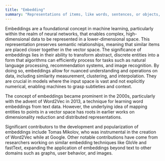 ```yaml
---
title: "Embedding"
summary: "Representations of items, like words, sentences, or objects, in a continuous vector space, facilitating their quantitative comparison and manipulation by AI models."
---
```

Embeddings are a foundational concept in machine learning, particularly within the realm of neural networks, that enables complex, high-dimensional data to be represented in a lower-dimensional space. This representation preserves semantic relationships, meaning that similar items are placed closer together in the vector space. The significance of embeddings lies in their ability to transform abstract, discrete entities into a form that algorithms can efficiently process for tasks such as natural language processing, recommendation systems, and image recognition. By doing so, embeddings allow for nuanced understanding and operations on data, including similarity measurement, clustering, and interpolation. They are crucial in models where the input space is vast and not explicitly numerical, enabling machines to grasp subtleties and context.

The concept of embeddings became prominent in the 2000s, particularly with the advent of Word2Vec in 2013, a technique for learning word embeddings from text data. However, the underlying idea of mapping entities to points in a vector space has roots in earlier works on dimensionality reduction and distributed representations.

Significant contributors to the development and popularization of embeddings include Tomas Mikolov, who was instrumental in the creation of Word2Vec while at Google. Other notable contributions have come from researchers working on similar embedding techniques like GloVe and fastText, expanding the application of embeddings beyond text to other domains such as graphs, user behavior, and images.

